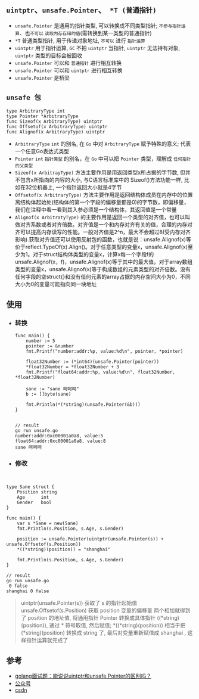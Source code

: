 ## `uintptr`、`unsafe.Pointer`、` *T (普通指针)`

- `unsafe.Pointer` 是通用的指针类型, 可以转换成不同类型指针; `不参与指针运算`、也`不可以` `读取内存存储的值`(需转换到某一类型的普通指针)
- `*T` 普通类型指针, 用于传递对象地址, `不可以` 进行 `指针运算`
- `uintptr` 用于指针运算, `GC` 不把 `uintptr` 当指针, `uintptr` 无法持有对象, `uintptr` 类型的目标会被回收
- `unsafe.Pointer` 可以和 `普通指针` 进行相互转换
- `unsafe.Pointer` 可以和 `uintptr` 进行相互转换
- `unsafe.Pointer` 是桥梁

## `unsafe 包`

```golang
type ArbitraryType int
type Pointer *ArbitraryType
func Sizeof(x ArbitraryType) uintptr
func Offsetof(x ArbitraryType) uintptr
func Alignof(x ArbitraryType) uintptr
```

- `ArbitraryType`  `int` 的别名, 在 `Go` 中对 `ArbitraryType` 赋予特殊的意义; 代表一个任意Go表达式类型
- `Pointer`  `int` `指针类型` 的别名，在 `Go` 中可以把 `Pointer` 类型，理解成 `任何指针的父类型`
- `Sizeof(x ArbitrayType)` 方法主要作用是用返回类型x所占据的字节数, 但并不包含x所指向的内容的大小, 与C语言标准库中的 Sizeof()方法功能一样, 比如在32位机器上, 一个指针返回大小就是4字节
- `Offsetof(x ArbitraryType)` 方法主要作用是返回结构体成员在内存中的位置离结构体起始处(结构体的第一个字段的偏移量都是0)的字节数，即偏移量，我们在注释中看一看到其入参必须是一个结构体，其返回值是一个常量
- `Alignof(x ArbitratyType)` 的主要作用是返回一个类型的对齐值，也可以叫做对齐系数或者对齐倍数。对齐值是一个和内存对齐有关的值，合理的内存对齐可以提高内存读写的性能。一般对齐值是2^n，最大不会超过8(受内存对齐影响).获取对齐值还可以使用反射包的函数，也就是说：unsafe.Alignof(x)等价于reflect.TypeOf(x).Align()。对于任意类型的变量x，unsafe.Alignof(x)至少为1。对于struct结构体类型的变量x，计算x每一个字段f的unsafe.Alignof(x，f)，unsafe.Alignof(x)等于其中的最大值。对于array数组类型的变量x，unsafe.Alignof(x)等于构成数组的元素类型的对齐倍数。没有任何字段的空struct{}和没有任何元素的array占据的内存空间大小为0，不同大小为0的变量可能指向同一块地址

## 使用

- ### 转换
  
    ```golang
    func main() {
        number := 5
        pointer := &number
        fmt.Printf("number:addr:%p, value:%d\n", pointer, *pointer)

        float32Number := (*int64)(unsafe.Pointer(pointer))
        *float32Number = *float32Number + 3
        fmt.Printf("float64:addr:%p, value:%d\n", float32Number, *float32Number)

        sane := "sane 呵呵呵"
        b := []byte(sane)

        fmt.Println(*(*string)(unsafe.Pointer(&b)))
    }


    // result
    go run unsafe.go 
    number:addr:0xc00001a0a8, value:5
    float64:addr:0xc00001a0a8, value:8
    sane 呵呵呵
    ```

- ### 修改

```golang


type Sane struct {
	Position string
	Age      int
	Gender   bool
}

func main() {
	var s *Sane = new(Sane)
	fmt.Println(s.Position, s.Age, s.Gender)

	position := unsafe.Pointer(uintptr(unsafe.Pointer(s)) + unsafe.Offsetof(s.Position))
	*((*string)(position)) = "shanghai"

	fmt.Println(s.Position, s.Age, s.Gender)
}

// result 
go run unsafe.go
 0 false
shanghai 0 false
```

> uintptr(unsafe.Pointer(s)) 获取了 s 的指针起始值
unsafe.Offsetof(s.Position) 获取 position 变量的偏移量
两个相加就得到了 position 的地址值, 将通用指针 Pointer 转换成具体指针 ((*string)(position)), 通过 * 符号取值, 然后赋值; *((*string)(position)) 相当于把 (*string)(position) 转换成 string 了, 最后对变量重新赋值成 shanghai , 这样指针运算就完成了

## 参考

- [golang面试题：能说说uintptr和unsafe.Pointer的区别吗？](https://mp.weixin.qq.com/s?__biz=Mzg5NDY2MDk4Mw==&mid=2247486359&idx=1&sn=8355fed3fbd26f4eaa141ec072bec44d&source=41#wechat_redirect)
- [公众号](https://mp.weixin.qq.com/s/wdFdPv3Bdnhy5pc8KL6w6w)
- [csdn](https://www.cnblogs.com/-wenli/p/12682477.html)